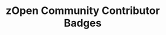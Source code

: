 ---
description: Artwork for zOpen Community Contributor and Significant Contributor Badges
title: zOpen Community Contributor Badges
level: Badges
featured_image: contributor/color/ZopenCommunity-Contributor-Color.png
layout: logos
---